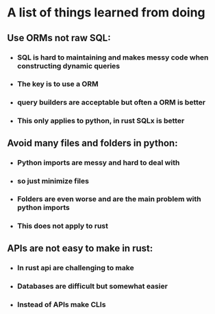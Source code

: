 # A list of things learned from doing

## Use ORMs not raw SQL:

- ### SQL is hard to maintaining and makes messy code when constructing dynamic queries

- ### The key is to use a ORM

- ### query builders are acceptable but often a ORM is better

- ### This only applies to python, in rust SQLx is better

## Avoid many files and folders in python:

- ### Python imports are messy and hard to deal with

- ### so just minimize files

- ### Folders are even worse and are the main problem with python imports

- ### This does not apply to rust

## APIs are not easy to make in rust:

- ### In rust api are challenging to make

- ### Databases are difficult but somewhat easier

- ### Instead of APIs make CLIs
